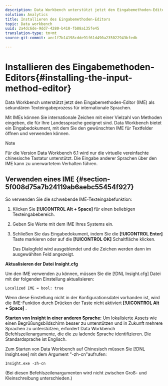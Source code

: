 ```yaml
---
description: Data Workbench unterstützt jetzt den Eingabemethoden-Editor (IME) als sekundären Texteingabeprozess für internationale Sprachen.
solution: Analytics
title: Installieren des Eingabemethoden-Editors
topic: Data workbench
uuid: 2a4dc6de-9dd7-4280-b410-fb88a135fe45
translation-type: tm+mt
source-git-commit: aec1f7b14198cdde91f61d490a235022943bfedb

---
```



# Installieren des Eingabemethoden-Editors{#installing-the-input-method-editor}

Data Workbench unterstützt jetzt den Eingabemethoden-Editor (IME) als sekundären Texteingabeprozess für internationale Sprachen.

Mit IMEs können Sie internationale Zeichen mit einer Vielzahl von Methoden eingeben, die für Ihre Landessprache geeignet sind. Data Workbench bietet ein Eingabedokument, mit dem Sie den gewünschten IME für Textfelder öffnen und verwenden können.

>[!NOTE]
>
>Für die Version Data Workbench 6.1 wird nur die virtuelle vereinfachte chinesische Tastatur unterstützt. Die Eingabe anderer Sprachen über den IME kann zu unerwartetem Verhalten führen.

## Verwenden eines IME {#section-5f008d75a7b24119ab6aebc55454f927}

So verwenden Sie die schwebende IME-Texteingabefunktion:

1. Klicken Sie **[!UICONTROL Alt + Space]** für einen beliebigen Texteingabebereich.
1. Geben Sie Werte mit dem IME Ihres Systems ein.
1. Schließen Sie das Eingabedokument, indem Sie die **[!UICONTROL Enter]** Taste markieren oder auf die **[!UICONTROL OK]** Schaltfläche klicken.

   Das Dialogfeld wird ausgeblendet und die Zeichen werden dann im ausgewählten Feld angezeigt.

**Aktualisieren der Datei Insight.cfg**

Um den IME verwenden zu können, müssen Sie die [!DNL Insight.cfg] Datei mit der folgenden Einstellung aktualisieren:

```
Localized IME = bool: true
```

Wenn diese Einstellung nicht in der Konfigurationsdatei vorhanden ist, wird die IME-Funktion durch Drücken der Taste nicht aktiviert **[!UICONTROL Alt + Space]** .

**Starten von Insight in einer anderen Sprache:** Um lokalisierte Assets wie einen Begrüßungsbildschirm besser zu unterstützen und in Zukunft mehrere Sprachen zu unterstützen, erfordert Data Workbench Befehlszeilenargumente, die die zu ladende Sprache identifizieren. Die Standardsprache ist Englisch.

Zum Starten von Data Workbench auf Chinesisch müssen Sie [!DNL Insight.exe] mit dem Argument &quot;-zh-cn&quot;aufrufen:

```
Insight.exe -zh-cn
```

(Bei diesen Befehlszeilenargumenten wird nicht zwischen Groß- und Kleinschreibung unterschieden.)
